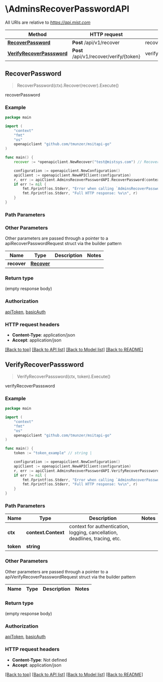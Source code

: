 # \AdminsRecoverPasswordAPI

All URIs are relative to *https://api.mist.com*

Method | HTTP request | Description
------------- | ------------- | -------------
[**RecoverPassword**](AdminsRecoverPasswordAPI.md#RecoverPassword) | **Post** /api/v1/recover | recoverPassword
[**VerifyRecoverPasssword**](AdminsRecoverPasswordAPI.md#VerifyRecoverPasssword) | **Post** /api/v1/recover/verify/{token} | verifyRecoverPasssword



## RecoverPassword

> RecoverPassword(ctx).Recover(recover).Execute()

recoverPassword



### Example

```go
package main

import (
	"context"
	"fmt"
	"os"
	openapiclient "github.com/tmunzer/msitapi-go"
)

func main() {
	recover := *openapiclient.NewRecover("test@mistsys.com") // Recover |  (optional)

	configuration := openapiclient.NewConfiguration()
	apiClient := openapiclient.NewAPIClient(configuration)
	r, err := apiClient.AdminsRecoverPasswordAPI.RecoverPassword(context.Background()).Recover(recover).Execute()
	if err != nil {
		fmt.Fprintf(os.Stderr, "Error when calling `AdminsRecoverPasswordAPI.RecoverPassword``: %v\n", err)
		fmt.Fprintf(os.Stderr, "Full HTTP response: %v\n", r)
	}
}
```

### Path Parameters



### Other Parameters

Other parameters are passed through a pointer to a apiRecoverPasswordRequest struct via the builder pattern


Name | Type | Description  | Notes
------------- | ------------- | ------------- | -------------
 **recover** | [**Recover**](Recover.md) |  | 

### Return type

 (empty response body)

### Authorization

[apiToken](../README.md#apiToken), [basicAuth](../README.md#basicAuth)

### HTTP request headers

- **Content-Type**: application/json
- **Accept**: application/json

[[Back to top]](#) [[Back to API list]](../README.md#documentation-for-api-endpoints)
[[Back to Model list]](../README.md#documentation-for-models)
[[Back to README]](../README.md)


## VerifyRecoverPasssword

> VerifyRecoverPasssword(ctx, token).Execute()

verifyRecoverPasssword



### Example

```go
package main

import (
	"context"
	"fmt"
	"os"
	openapiclient "github.com/tmunzer/msitapi-go"
)

func main() {
	token := "token_example" // string | 

	configuration := openapiclient.NewConfiguration()
	apiClient := openapiclient.NewAPIClient(configuration)
	r, err := apiClient.AdminsRecoverPasswordAPI.VerifyRecoverPasssword(context.Background(), token).Execute()
	if err != nil {
		fmt.Fprintf(os.Stderr, "Error when calling `AdminsRecoverPasswordAPI.VerifyRecoverPasssword``: %v\n", err)
		fmt.Fprintf(os.Stderr, "Full HTTP response: %v\n", r)
	}
}
```

### Path Parameters


Name | Type | Description  | Notes
------------- | ------------- | ------------- | -------------
**ctx** | **context.Context** | context for authentication, logging, cancellation, deadlines, tracing, etc.
**token** | **string** |  | 

### Other Parameters

Other parameters are passed through a pointer to a apiVerifyRecoverPassswordRequest struct via the builder pattern


Name | Type | Description  | Notes
------------- | ------------- | ------------- | -------------


### Return type

 (empty response body)

### Authorization

[apiToken](../README.md#apiToken), [basicAuth](../README.md#basicAuth)

### HTTP request headers

- **Content-Type**: Not defined
- **Accept**: application/json

[[Back to top]](#) [[Back to API list]](../README.md#documentation-for-api-endpoints)
[[Back to Model list]](../README.md#documentation-for-models)
[[Back to README]](../README.md)

